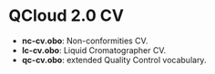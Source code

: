 # QCloud 2.0 CV  

- **nc-cv.obo**: Non-conformities CV. 
- **lc-cv.obo**: Liquid Cromatographer CV. 
- **qc-cv.obo**: extended Quality Control vocabulary. 
